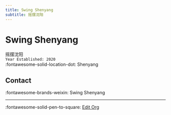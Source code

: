 ```yaml
---
title: Swing Shenyang
subtitle: 摇摆沈阳
---
```


# Swing Shenyang

摇摆沈阳  
`Year Established: 2020`  
:fontawesome-solid-location-dot: Shenyang  


## Contact

:fontawesome-brands-weixin: Swing Shenyang  

---

:fontawesome-solid-pen-to-square: [Edit Org](https://github.com/swingdance/orgs/issues/new?assignees=&labels=update+org&projects=&template=03-update_entity.yml&title=Update%20Org%3A%20zh_CN%20%E2%80%A2%20Swing%20Shenyang&region=zh_CN&id=swing-shen-yang&name=Swing%20Shenyang)
